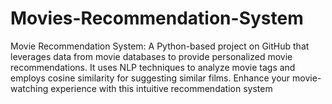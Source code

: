 # Movies-Recommendation-System
Movie Recommendation System: A Python-based project on GitHub that leverages data from movie databases to provide personalized movie recommendations. It uses NLP techniques to analyze movie tags and employs cosine similarity for suggesting similar films. Enhance your movie-watching experience with this intuitive recommendation system
